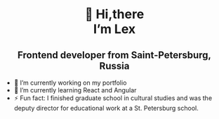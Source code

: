 <h1 align="center">👋 Hi,there<br>
I’m Lex</h1>
<h2 align="center">Frontend developer from Saint-Petersburg, Russia</h2>

<ul>
<li>🔭 I’m currently working on my portfolio</li>
<li>🌱 I’m currently learning React and Angular</li>
<li>⚡ Fun fact: I finished graduate school in cultural studies and was the deputy director for educational work at a St. Petersburg school.</li>
</ul>
